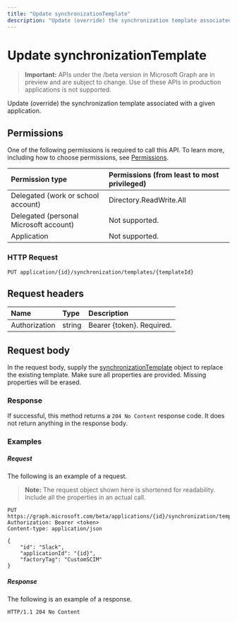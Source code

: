---title: "Update synchronizationTemplate"description: "Update (override) the synchronization template associated with a given application."---# Update synchronizationTemplate

> **Important:** APIs under the /beta version in Microsoft Graph are in preview and are subject to change. Use of these APIs in production applications is not supported.

Update (override) the synchronization template associated with a given application.

## Permissions
One of the following permissions is required to call this API. To learn more, including how to choose permissions, see [Permissions](/graph/permissions-reference).

|Permission type                        | Permissions (from least to most privileged)              |
|:--------------------------------------|:---------------------------------------------------------|
|Delegated (work or school account)     |Directory.ReadWrite.All  |
|Delegated (personal Microsoft account) |Not supported.|
|Application                            |Not supported.| 

### HTTP Request
<!-- { "blockType": "ignored" } -->
```http
PUT application/{id}/synchronization/templates/{templateId}
```

## Request headers

| Name           | Type    | Description|
|:---------------|:--------|:-----------|
| Authorization  | string  | Bearer {token}. Required. |

## Request body

In the request body, supply the [synchronizationTemplate](../resources/synchronization-synchronizationtemplate.md) object to replace the existing template. Make sure all properties are provided. Missing properties will be erased.

### Response

If successful, this method returns a `204 No Content` response code. It does not return anything in the response body.

### Examples

##### Request
The following is an example of a request. 

>**Note:** The request object shown here is shortened for readability. Include all the properties in an actual call.
<!-- {
  "blockType": "request",
  "name": "update_synchronizationtemplate"
}-->
```http
PUT https://graph.microsoft.com/beta/applications/{id}/synchronization/templates/{templateId}
Authorization: Bearer <token>
Content-type: application/json

{
    "id": "Slack",
    "applicationId": "{id}",
    "factoryTag": "CustomSCIM"
}
```

##### Response
The following is an example of a response.
<!-- {
  "blockType": "response",
  "truncated": true,
  "@odata.type": "microsoft.graph.synchronizationTemplate"
} -->
```http
HTTP/1.1 204 No Content
```

<!-- uuid: 8fcb5dbc-d5aa-4681-8e31-b001d5168d79
2015-10-25 14:57:30 UTC -->
<!-- {
  "type": "#page.annotation",
  "description": "Update synchronizationtemplate",
  "keywords": "",
  "section": "documentation",
  "tocPath": ""
}-->